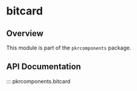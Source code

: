 # bitcard

## Overview

This module is part of the `pkrcomponents` package.

## API Documentation

::: pkrcomponents.bitcard
